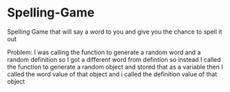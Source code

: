 # Spelling-Game
Spelling Game that will say a word to you and give you the chance to spell it out

Problem: I was calling the function to generate a random word and a random definition
so I got a different word from defintion so instead I called the function to generate
a random object and stored that as a variable then I called the word value of that object 
and i called the definition value of that object